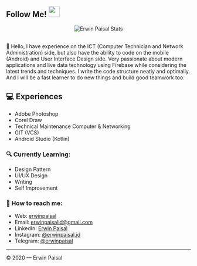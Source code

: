 ## Follow Me! <img src="https://raw.githubusercontent.com/iampavangandhi/iampavangandhi/master/gifs/Hi.gif" width="30px"></h2>

<div align="center">
  <img src="https://github-readme-stats.vercel.app/api?username=erwinpaisal&show_icons=true&theme=dracula" alt="Erwin Paisal Stats">
</div>
<br>





👋 Hello, I have experience on the ICT (Computer Technician and Network Administration) side, but also have the ability to code on the mobile (Android) and User Interface Design side. Very passionate about modern applications and live data technology using Firebase while considering the latest trends and techniques. I write the code structure neatly and optimally. And I will be a fast learner to do new things and build good teamwork too.



## 💻 Experiences
- Adobe Photoshop
- Corel Draw
- Technical Maintenance Computer & Networking
- GIT (VCS)
- Android Studio (Kotlin)

### 🔍 Currently Learning:
- Design Pattern
- UI/UX Design
- Writing
- Self Improvement

### 🚀 How to reach me:
- Web: [erwinpaisal](https://erwinpaisal.github.io/)
- Email: [erwinpaisalid@gmail.com](mailto:erwinpaisalid@gmail.com)
- LinkedIn: [Erwin Paisal](https://www.linkedin.com/in/erwin-paisal/)
- Instagram: [@erwinpaisal.id](https://instagram.com/erwinpaisal)
- Telegram: [@erwinpaisal](https://t.me/erwinpaisal)

---

© 2020 — Erwin Paisal
